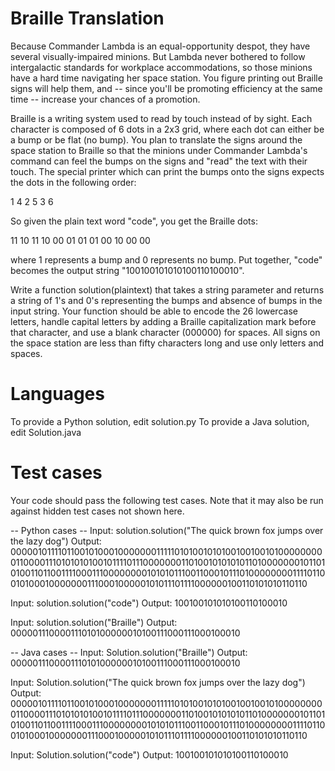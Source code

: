 Braille Translation
===================
Because Commander Lambda is an equal-opportunity despot, they have several visually-impaired minions.
But Lambda never bothered to follow intergalactic standards for workplace accommodations, so those
minions have a hard time navigating her space station. You figure printing out Braille signs will help
them, and -- since you'll be promoting efficiency at the same time -- increase your chances of a promotion.

Braille is a writing system used to read by touch instead of by sight. Each character is composed of 6
dots in a 2x3 grid, where each dot can either be a bump or be flat (no bump). You plan to translate the
signs around the space station to Braille so that the minions under Commander Lambda's command can feel
the bumps on the signs and "read" the text with their touch. The special printer which can print the bumps
onto the signs expects the dots in the following order:

1 4
2 5
3 6

So given the plain text word "code", you get the Braille dots:

11 10 11 10
00 01 01 01
00 10 00 00

where 1 represents a bump and 0 represents no bump. Put together, "code" becomes the output string "100100101010100110100010".

Write a function solution(plaintext) that takes a string parameter and returns a string of 1's and 0's
representing the bumps and absence of bumps in the input string. Your function should be able to encode
the 26 lowercase letters, handle capital letters by adding a Braille capitalization mark before that character,
and use a blank character (000000) for spaces. All signs on the space station are less than fifty characters
long and use only letters and spaces.

Languages
=========

To provide a Python solution, edit solution.py
To provide a Java solution, edit Solution.java

Test cases
==========
Your code should pass the following test cases.
Note that it may also be run against hidden test cases not shown here.

-- Python cases --
Input:
solution.solution("The quick brown fox jumps over the lazy dog")
Output:
    000001011110110010100010000000111110101001010100100100101000000000110000111010101010010111101110000000110100101010101101000000010110101001101100111100011100000000101010111001100010111010000000011110110010100010000000111000100000101011101111000000100110101010110110

Input:
solution.solution("code")
Output:
    100100101010100110100010

Input:
solution.solution("Braille")
Output:
    000001110000111010100000010100111000111000100010

-- Java cases --
Input:
Solution.solution("Braille")
Output:
    000001110000111010100000010100111000111000100010

Input:
Solution.solution("The quick brown fox jumps over the lazy dog")
Output:
    000001011110110010100010000000111110101001010100100100101000000000110000111010101010010111101110000000110100101010101101000000010110101001101100111100011100000000101010111001100010111010000000011110110010100010000000111000100000101011101111000000100110101010110110

Input:
Solution.solution("code")
Output:
    100100101010100110100010